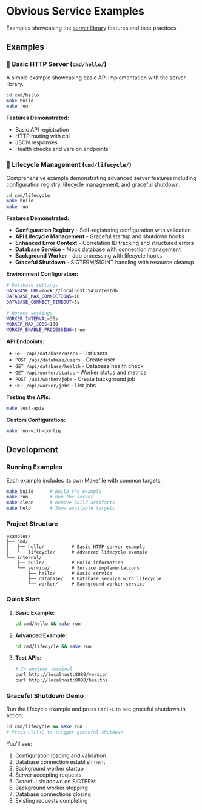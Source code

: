 # Obvious Service Examples

Examples showcasing the [server library](https://github.com/go-obvious/server) features and best practices.

## Examples

### 🚀 Basic HTTP Server (`cmd/hello/`)
A simple example showcasing basic API implementation with the server library.

```sh
cd cmd/hello
make build
make run
```

**Features Demonstrated:**
- Basic API registration
- HTTP routing with chi
- JSON responses
- Health checks and version endpoints

### 🔄 Lifecycle Management (`cmd/lifecycle/`)
Comprehensive example demonstrating advanced server features including configuration registry, lifecycle management, and graceful shutdown.

```sh
cd cmd/lifecycle  
make build
make run
```

**Features Demonstrated:**
- **Configuration Registry** - Self-registering configuration with validation
- **API Lifecycle Management** - Graceful startup and shutdown hooks
- **Enhanced Error Context** - Correlation ID tracking and structured errors
- **Database Service** - Mock database with connection management
- **Background Worker** - Job processing with lifecycle hooks
- **Graceful Shutdown** - SIGTERM/SIGINT handling with resource cleanup

**Environment Configuration:**
```sh
# Database settings
DATABASE_URL=mock://localhost:5432/testdb
DATABASE_MAX_CONNECTIONS=10
DATABASE_CONNECT_TIMEOUT=5s

# Worker settings  
WORKER_INTERVAL=30s
WORKER_MAX_JOBS=100
WORKER_ENABLE_PROCESSING=true
```

**API Endpoints:**
- `GET /api/database/users` - List users
- `POST /api/database/users` - Create user
- `GET /api/database/health` - Database health check
- `GET /api/worker/status` - Worker status and metrics
- `POST /api/worker/jobs` - Create background job
- `GET /api/worker/jobs` - List jobs

**Testing the APIs:**
```sh
make test-apis
```

**Custom Configuration:**
```sh
make run-with-config
```

## Development

### Running Examples

Each example includes its own Makefile with common targets:

```sh
make build      # Build the example
make run        # Run the server  
make clean      # Remove build artifacts
make help       # Show available targets
```

### Project Structure

```
examples/
├── cmd/
│   ├── hello/          # Basic HTTP server example
│   └── lifecycle/      # Advanced lifecycle example
└── internal/
    ├── build/          # Build information
    └── service/        # Service implementations
        ├── hello/      # Basic service
        ├── database/   # Database service with lifecycle
        └── worker/     # Background worker service
```

### Quick Start

1. **Basic Example:**
   ```sh
   cd cmd/hello && make run
   ```

2. **Advanced Example:**
   ```sh
   cd cmd/lifecycle && make run
   ```

3. **Test APIs:**
   ```sh
   # In another terminal
   curl http://localhost:8080/version
   curl http://localhost:8080/healthz
   ```

### Graceful Shutdown Demo

Run the lifecycle example and press `Ctrl+C` to see graceful shutdown in action:

```sh
cd cmd/lifecycle && make run
# Press Ctrl+C to trigger graceful shutdown
```

You'll see:
1. Configuration loading and validation
2. Database connection establishment  
3. Background worker startup
4. Server accepting requests
5. Graceful shutdown on SIGTERM
6. Background worker stopping
7. Database connections closing
8. Existing requests completing
